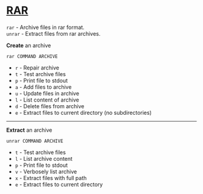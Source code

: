 # [RAR](https://manpages.ubuntu.com/manpages/focal/en/man1/rar.1.html)
`rar` - Archive files in rar format.
<br>
`unrar` - Extract files from rar archives.


__Create__ an archive
```
rar COMMAND ARCHIVE
```
- `r` - Repair archive
- `t` - Test archive files
- `p` - Print file to stdout
- `a` - Add files to archive
- `u` - Update files in archive
- `l` - List content of archive
- `d` - Delete files from archive
- `e` - Extract files to current directory (no subdirectories)

---

__Extract__ an archive
```
unrar COMMAND ARCHIVE
```
- `t` - Test archive files
- `l` - List archive content
- `p` - Print file to stdout
- `v` - Verbosely list archive
- `x` - Extract files with full path
- `e` - Extract files to current directory
